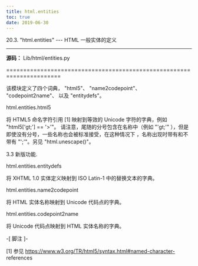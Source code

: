 ```yaml
---
title: html.entities
toc: true
date: 2019-06-30
---
```

20.3. "html.entities" --- HTML 一般实体的定义
*********************************************

**源码：** Lib/html/entities.py

======================================================================

该模块定义了四个词典， "html5"、 "name2codepoint"、 "codepoint2name"、
以及 "entitydefs"。

html.entities.html5

   将 HTML5 命名字符引用 [1] 映射到等效的 Unicode 字符的字典，例如
   "html5['gt;'] == '>'"。 请注意，尾随的分号包含在名称中（例如
   "'gt;'" ），但是即使没有分号，一些名称也会被标准接受，在这种情况下
   ，名称出现时带有和不带有 "';'"。另见 "html.unescape()"。

   3.3 新版功能.

html.entities.entitydefs

   将 XHTML 1.0 实体定义映射到 ISO Latin-1 中的替换文本的字典。

html.entities.name2codepoint

   将 HTML 实体名称映射到 Unicode 代码点的字典。

html.entities.codepoint2name

   将 Unicode 代码点映射到 HTML 实体名称的字典。

-[ 脚注 ]-

[1] 参见 https://www.w3.org/TR/html5/syntax.html#named-character-
    references
